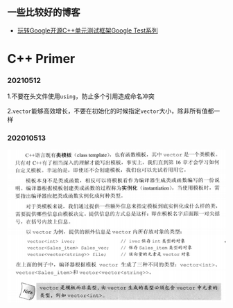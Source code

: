## 一些比较好的博客

* <a href="https://www.cnblogs.com/coderzh/" title="玩转Google开源C++单元测试框架Google Test系列">
  玩转Google开源C++单元测试框架Google Test系列</a>

# C++ Primer

### 20210512

1.不要在头文件使用`using`，防止多个引用造成命名冲突

2.`vector`能够高效增长，不要在初始化的时候指定`vector`大小，除非所有值都一样

### 202010513

![img.png](../../image/reading_record/img.png)